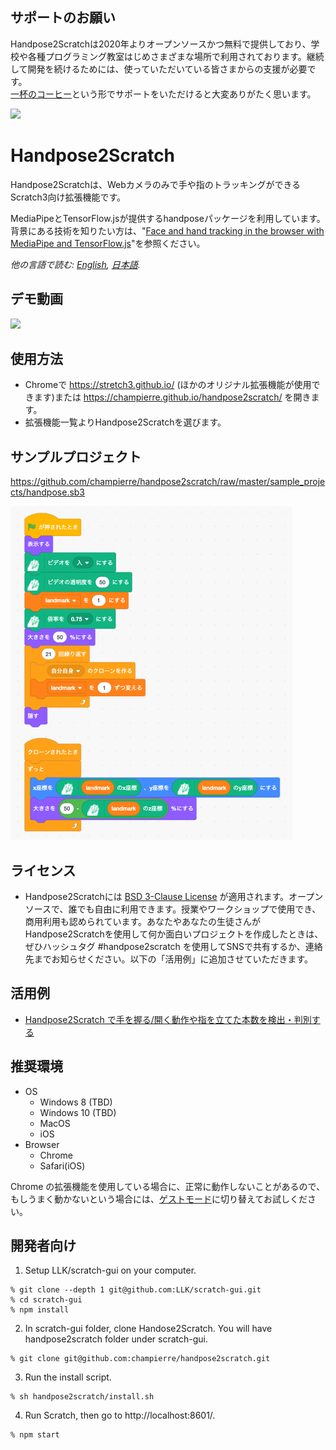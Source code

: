 ## サポートのお願い

Handpose2Scratchは2020年よりオープンソースかつ無料で提供しており、学校や各種プログラミング教室はじめさまざまな場所で利用されております。継続して開発を続けるためには、使っていただいている皆さまからの支援が必要です。<br />
[一杯のコーヒー](https://www.buymeacoffee.com/champierre)という形でサポートをいただけると大変ありがたく思います。

<a href="https://www.buymeacoffee.com/champierre"><img src="https://user-images.githubusercontent.com/10215/215533679-bb41b1a2-ba42-4eb6-9f9a-6d0bd67f3aaa.png"></a>

# Handpose2Scratch

Handpose2Scratchは、Webカメラのみで手や指のトラッキングができるScratch3向け拡張機能です。

MediaPipeとTensorFlow.jsが提供するhandposeパッケージを利用しています。背景にある技術を知りたい方は、"[Face and hand tracking in the browser with MediaPipe and TensorFlow.js](https://blog.tensorflow.org/2020/03/face-and-hand-tracking-in-browser-with-mediapipe-and-tensorflowjs.html)"を参照ください。

*他の言語で読む: [English](README.en.md), [日本語](README.md).*

## デモ動画

  <img src="images/handpose.gif" width="600" />

## 使用方法

- Chromeで https://stretch3.github.io/ (ほかのオリジナル拡張機能が使用できます)または https://champierre.github.io/handpose2scratch/ を開きます。
- 拡張機能一覧よりHandpose2Scratchを選びます。

## サンプルプロジェクト

https://github.com/champierre/handpose2scratch/raw/master/sample_projects/handpose.sb3

<img src="images/ja/sample_project.png" />

## ライセンス

- Handpose2Scratchには [BSD 3-Clause License](./LICENSE.md) が適用されます。オープンソースで、誰でも自由に利用できます。授業やワークショップで使用でき、商用利用も認められています。あなたやあなたの生徒さんがHandpose2Scratchを使用して何か面白いプロジェクトを作成したときは、ぜひハッシュタグ #handpose2scratch を使用してSNSで共有するか、連絡先までお知らせください。以下の「活用例」に追加させていただきます。

## 活用例

- [Handpose2Scratch で手を握る/開く動作や指を立てた本数を検出・判別する](https://www.youtube.com/watch?v=jxgwA770qOQ)

## 推奨環境

- OS
  - Windows 8 (TBD)
  - Windows 10 (TBD)
  - MacOS
  - iOS
- Browser
  - Chrome
  - Safari(iOS)

Chrome の拡張機能を使用している場合に、正常に動作しないことがあるので、もしうまく動かないという場合には、[ゲストモード](https://support.google.com/chrome/answer/6130773?hl=ja)に切り替えてお試しください。

## 開発者向け

1. Setup LLK/scratch-gui on your computer.

  ```
  % git clone --depth 1 git@github.com:LLK/scratch-gui.git
  % cd scratch-gui
  % npm install
  ```

2. In scratch-gui folder, clone Handose2Scratch. You will have handpose2scratch folder under scratch-gui.

  ```
  % git clone git@github.com:champierre/handpose2scratch.git
  ```

3. Run the install script.

  ```
  % sh handpose2scratch/install.sh
  ```

4. Run Scratch, then go to http://localhost:8601/.

  ```
  % npm start
  ```
